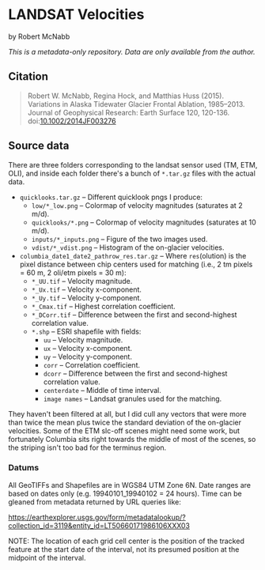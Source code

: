 LANDSAT Velocities
=======================
by Robert McNabb

*This is a metadata-only repository. Data are only available from the author.*

## Citation

> Robert W. McNabb, Regina Hock, and Matthias Huss (2015). Variations in Alaska Tidewater Glacier Frontal Ablation, 1985–2013. Journal of Geophysical Research: Earth Surface 120, 120-136. doi:[10.1002/2014JF003276](https://doi.org/10.1002/2014JF003276)

## Source data

There are three folders corresponding to the landsat sensor used (TM, ETM, OLI), and inside each folder there's a bunch of `*.tar.gz` files with the actual data.

* `quicklooks.tar.gz` – Different quicklook pngs I produce:
  * `low/*_low.png` – Colormap of velocity magnitudes (saturates at 2 m/d).
  * `quicklooks/*.png` – Colormap of velocity magnitudes (saturates at 10 m/d).
  * `inputs/*_inputs.png` – Figure of the two images used.
  * `vdist/*_vdist.png` – Histogram of the on-glacier velocities.
* `columbia_date1_date2_pathrow_res.tar.gz` – Where `res`(olution) is the pixel distance between chip centers used for matching (i.e., 2 tm pixels = 60 m, 2 oli/etm pixels = 30 m):
  * `*_UU.tif` – Velocity magnitude.
  * `*_Ux.tif` – Velocity x-component.
  * `*_Uy.tif` – Velocity y-component.
  * `*_Cmax.tif` – Highest correlation coefficient.
  * `*_DCorr.tif` – Difference between the first and second-highest correlation value.
  * `*.shp` – ESRI shapefile with fields:
    * `uu` – Velocity magnitude.
    * `ux` – Velocity x-component.
    * `uy` – Velocity y-component.
    * `corr` – Correlation coefficient.
    * `dcorr` – Difference between the first and second-highest correlation value.
    * `centerdate` – Middle of time interval.
    * `image names` – Landsat granules used for the matching.

They haven't been filtered at all, but I did cull any vectors that were more than twice the mean plus twice the standard deviation of the on-glacier velocities. Some of the ETM slc-off scenes might need some work, but fortunately Columbia sits right towards the middle of most of the scenes, so the striping isn't too bad for the terminus region.

### Datums

All GeoTIFFs and Shapefiles are in WGS84 UTM Zone 6N. Date ranges are based on dates only (e.g. 19940101_19940102 = 24 hours). Time can be gleaned from metadata returned by URL queries like:

https://earthexplorer.usgs.gov/form/metadatalookup/?collection_id=3119&entity_id=LT50660171986106XXX03

NOTE: The location of each grid cell center is the position of the tracked feature at the start date of the interval, not its presumed position at the midpoint of the interval.
